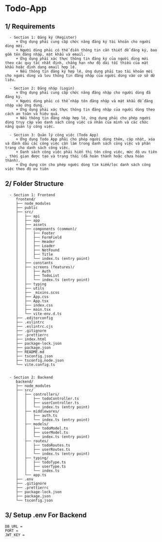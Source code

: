 # Todo-App

## 1/ Requirements
      - Section 1: Đăng ký (Register)
         + Ứng dụng phải cung cấp chức năng đăng ký tài khoản cho người dùng mới.
         + Người dùng phải có thể điền thông tin cần thiết để đăng ký, bao gồm tên đăng nhập, mật khẩu và email.
         + Ứng dụng phải xác thực thông tin đăng ký của người dùng mới theo các quy tắc nhất định, chẳng hạn như độ dài tối thiểu của mật khẩu hoặc định dạng email hợp lệ.
         + Nếu thông tin đăng ký hợp lệ, ứng dụng phải tạo tài khoản mới cho người dùng và lưu thông tin đăng nhập của người dùng vào cơ sở dữ liệu.

      - Section 2: Đăng nhập (Login)
         + Ứng dụng phải cung cấp chức năng đăng nhập cho người dùng đã đăng ký.
         + Người dùng phải có thể nhập tên đăng nhập và mật khẩu để đăng nhập vào ứng dụng.
         + Ứng dụng phải xác thực thông tin đăng nhập của người dùng theo cách an toàn và hiệu quả.
         + Nếu thông tin đăng nhập hợp lệ, ứng dụng phải cho phép người dùng truy cập vào danh sách công việc cá nhân của mình và các chức năng quản lý công việc.
         
      - Section 3: Quản lý công việc (Todo App)
         + Ứng dụng Todo App phải cho phép người dùng thêm, cập nhật, xóa và đánh dấu các công việc cần làm trong danh sách công việc và phân trang cho danh sách công việc.
         + Danh sách công việc phải hiển thị tên công việc, mức độ ưu tiên , thời gian được tạo và trạng thái (đã hoàn thành hoặc chưa hoàn thành).
         + Ứng dụng còn cho phép người dùng tìm kiếm/lọc danh sách công việc theo độ ưu tiên

## 2/ Folder Structure
      - Section 1: Frontend
         frontend/
         ├── node_modules
         ├── public
         ├── src/
         │   ├── api
         │   ├── app
         │   ├── assets
         │   ├── components (common)/
         │   │   ├── Footer
         │   │   ├── FormField
         │   │   ├── Header
         │   │   ├── Loader
         │   │   ├── NotFound
         │   │   ├── Title
         │   │   └── index.ts (entry point)
         │   ├── constants
         │   ├── screens (features)/
         │   │   ├── Auth
         │   │   ├── TodoList
         │   │   └── index.ts (entry point)
         │   ├── typing 
         │   ├── utils
         │   ├── _mixins.scss
         │   ├── App.css
         │   ├── App.tsx
         │   ├── index.css
         │   ├── main.tsx
         │   └── vite-env.d.ts
         ├── .editorconfig
         ├── .eslintrc
         ├── .eslintrc.cjs
         ├── .gitignore
         ├── .prettierrc
         ├── index.html
         ├── package-lock.json
         ├── package.json
         ├── README.md
         ├── tsconfig.json
         ├── tsconfig.node.json
         └── vite.config.ts


      - Section 2: Backend
         backend/
         ├── node_modules
         ├── src/
         │   ├── controllers/
         │   │   ├── todoController.ts
         │   │   ├── userController.ts
         │   │   └── index.ts (entry point)
         │   ├── middlewares/
         │   │   ├── auth.ts
         │   │   └── index.ts (entry point)
         │   ├── models/
         │   │   ├── todoModel.ts
         │   │   ├── userModel.ts
         │   │   └── index.ts (entry point)
         │   ├── routes/
         │   │   ├── todoRoutes.ts
         │   │   ├── userRoutes.ts
         │   │   └── index.ts (entry point)
         │   ├── typing/
         │   │   ├── todoType.ts
         │   │   ├── userType.ts
         │   │   └── index.ts
         │   └── app.ts
         ├── .env
         ├── .gitignore
         ├── .prettierrc
         ├── package-lock.json
         ├── package.json
         └── tsconfig.json


## 3/ Setup .env For Backend
```dotenv
DB_URL = 
PORT = 
JWT_KEY = 
```
